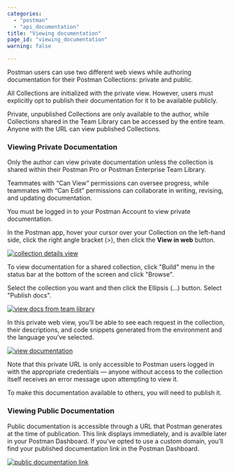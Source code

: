 ```yaml
---
categories:
  - "postman"
  - "api_documentation"
title: "Viewing documentation"
page_id: "viewing_documentation"
warning: false

---
```

Postman users can use two different web views while authoring documentation for their Postman Collections: private and public. 

All Collections are initialized with the private view. However, users must explicitly opt to publish their documentation for it to be available publicly. 

Private, unpublished Collections are only available to the author, while Collections shared in the Team Library can be accessed by the entire team. Anyone with the URL can view published Collections.

### Viewing Private Documentation

Only the author can view private documentation unless the collection is shared within their Postman Pro or Postman Enterprise Team Library. 

Teammates with “Can View” permissions can oversee progress, while teammates with “Can Edit” permissions can collaborate in writing, revising, and updating documentation. 

You must be logged in to your Postman Account to view private documentation.

In the Postman app, hover your cursor over your Collection on the left-hand side, click the right angle bracket (>), then click the **View in web** button. 

[![collection details view](https://s3.amazonaws.com/postman-static-getpostman-com/postman-docs/WS-docs-private-view.png)](https://s3.amazonaws.com/postman-static-getpostman-com/postman-docs/WS-docs-private-view.png)

To view documentation for a shared collection, click "Build" menu in the status bar at the bottom of the screen and click "Browse".

Select the collection you want and then click the Ellipsis (...) button. Select "Publish docs". 

[![view docs from team library](https://s3.amazonaws.com/postman-static-getpostman-com/postman-docs/WS-collection-pub-docs.png)](https://s3.amazonaws.com/postman-static-getpostman-com/postman-docs/WS-collection-pub-docs.png)

In this private web view, you’ll be able to see each request in the collection, their descriptions, and code snippets generated from the environment and the language you’ve selected.

[![view documentation](https://s3.amazonaws.com/postman-static-getpostman-com/postman-docs/docs-viewing.png)](https://s3.amazonaws.com/postman-static-getpostman-com/postman-docs/docs-viewing.png)

Note that this private URL is only accessible to Postman users logged in with the appropriate credentials — anyone without access to the collection itself receives an error message upon attempting to view it.

To make this documentation available to others, you will need to publish it.

### Viewing Public Documentation

Public documentation is accessible through a URL that Postman generates at the time of publication. This link displays immediately, and is availble later in your Postman Dashboard. If you’ve opted to use a custom domain, you’ll find your published documentation link in the Postman Dashboard.

[![public documentation link](https://s3.amazonaws.com/postman-static-getpostman-com/postman-docs/docs-public-view.png)](https://s3.amazonaws.com/postman-static-getpostman-com/postman-docs/docs-public-view.png)









